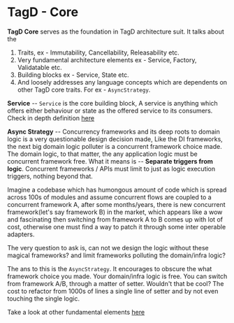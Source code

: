# TagD - Core
**TagD Core** serves as the foundation in TagD architecture suit. It talks about the 
1. Traits, ex - Immutability, Cancellability, Releasability etc.   
2. Very fundamental architecture elements  ex - Service, Factory, Validatable etc. 
3. Building blocks ex - Service, State etc.
4. And loosely addresses any language concepts which are dependents on other TagD core traits. 
For ex - `AsyncStrategy`. 

**Service** -- `Service` is the core building block, A service is anything which offers either
behaviour or state as the offered service to its consumers. Check in depth definition [here](https://github.com/pavan2you/kmm-clean-architecture/blob/master/architecture/kmm-tagd-core/src/commonMain/kotlin/io/tagd/core/Service.kt) 

**Async Strategy** -- Concurrency frameworks and its deep roots to domain logic is a very 
questionable design decision made, Like the DI frameworks, the next big domain logic polluter is a
concurrent framework choice made. The domain logic, to that matter, the any application logic must
be concurrent framework free. What it means is -- **Separate triggers from logic**.
Concurrent frameworks / APIs must limit to just as logic execution triggers, nothing beyond that.

Imagine a codebase which has humongous amount of code which is spread across 100s of modules and
assume concurrent flows are coupled to a concurrent framework A, after some months/years, there is
new concurrent framework(let's say framework B) in the market, which appears like a wow and 
fascinating then switching from framework A to B comes up with lot of cost, otherwise one must
find a way to patch it through some inter operable adapters.

The very question to ask is, can not we design the logic without these magical frameworks? and 
limit frameworks polluting the domain/infra logic?

The ans to this is the `AsyncStrategy`. It encourages to obscure the what framework choice you made.
Your domain/infra logic is free. You can switch from framework A/B, through a matter of setter.
Wouldn't that be cool? The cost to refactor from 1000s of lines a single line of setter and by not
even touching the single logic.

Take a look at other fundamental elements [here](https://github.com/pavan2you/kmm-clean-architecture/blob/master/architecture/kmm-tagd-core/src/commonMain/kotlin/io/tagd/core)